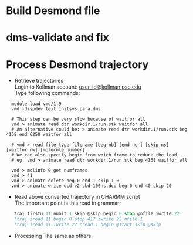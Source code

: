 # Build Desmond file  


# dms-validate and fix


# Process Desmond trajectory 

- Retrieve trajectories  
Login to Kollman account: user_id@kollman.psc.edu   
Type following commands:
```shell
  module load vmd/1.9
  vmd -dispdev text initsys.para.dms
  
  # This step can be very slow because of waitfor all
  vmd > animate read dtr workdir.1/run.stk waitfor all
  # An alternative could be: > animate read dtr workdir.1/run.stk beg 4168 end 6250 waitfor all
  
  # vmd > read file_type filename [beg nb] [end ne ] [skip ns] [waitfor nw] [molecule_number] 
  # We can also specify begin from which frame to reduce the load;
  # eg. vmd > animate read dtr workdir.1/run.stk beg 4168 waitfor all
  
  vmd > molinfo 0 get numframes
  vmd > 41
  vmd > animate delete beg 0 end 1 skip 1 0
  vmd > animate write dcd v2-cbd-100ns.dcd beg 0 end 40 skip 20

```

- Read above converted trajectory in CHARMM script  
The important point is this read in grammar;

```fortran
   traj firstu 11 nunit 1 skip @skip begin 0 stop @nfile iwrite 22
   !traj iread 11 begin 0 stop 417 iwrite 22 nfile 1
   !traj iread 11 iwrite 22 nread 1 begin @start skip @skip
```

- Processing
The same as others.
